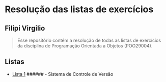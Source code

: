 # Resolução das listas de exercícios

## Filipi Virgilio

> Esse repositório contém a resolução de todas as listas de exercícios da disciplina de Programação Orientada a Objetos (POO29004).

## Listas

- [Lista 1](/.gitgnore) ###### - Sistema de Controle de Versão